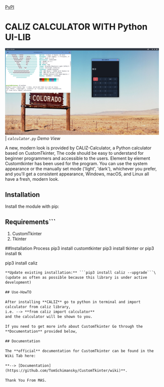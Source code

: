 [PyPI](https://pypi.org/project/caliz/)

# CALIZ CALCULATOR WITH Python UI-LIB

![](images/calculator.png)
| _`calculator.py` Demo View_

A new, modern look is provided by CALIZ-Calculator, a Python calculator based on CustomTkinter, The code should be easy to understand for beginner programmers and accessible to the users. Element by element Customtkinter has been used for the program.
You can use the system appearance or the manually set mode ('light', 'dark'), whichever you prefer, and you'll get a consistent appearance, Windows, macOS, and Linux all have a fresh, modern look.

## Installation
Install the module with pip:

## Requirements```
1. CustomTkinter
2. Tkinter

##Installation Process
pip3 install customtkinter
pip3 install tkinter or pip3 install tk

pip3 install caliz
```
**Update existing installation:** ```pip3 install caliz --upgrade```\
(update as often as possible because this library is under active development)

## Use-HowTO

After installing **CALIZ** go to python in terminal and import calculator from caliz library, 
i.e. --> **from caliz import calculator**
and the calculator will be shown to you.

If you need to get more info about CustomTkinter Go through the **Documentation** provided below,

## Documentation

The **official** documentation for CustomTkinter can be found in the Wiki Tab here:

**--> [Documentation](https://github.com/TomSchimansky/CustomTkinter/wiki)**.

Thank You From MAS.
